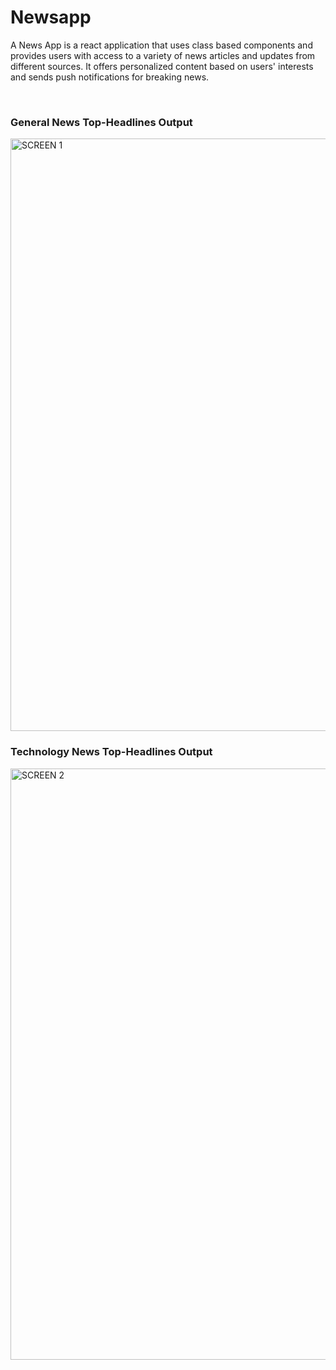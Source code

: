 # Newsapp
A News App is a react application that uses class based components and  provides users with access to a variety of news articles and updates from different sources. It offers personalized content based on users' interests and sends push notifications for breaking news.

<br>
<h3>General News Top-Headlines Output</h3>
<img width="948" alt="SCREEN 1" src="https://github.com/ShayanZameer/TextUtils/assets/120198797/81369aab-3270-4415-bce9-535c60dd21b4">
<h3>Technology News Top-Headlines Output</h3>
<img width="946" alt="SCREEN 2" src="https://github.com/ShayanZameer/TextUtils/assets/120198797/c8a8c589-2598-4678-b26e-87a22e974128">
